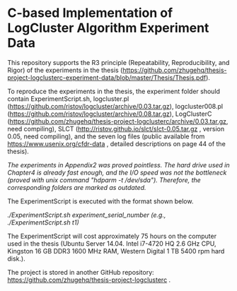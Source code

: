 # C-based Implementation of LogCluster Algorithm Experiment Data

This repository supports the R3 principle (Repeatability, Reproducibility, and Rigor) of the experiments in the thesis (https://github.com/zhugehq/thesis-project-logclusterc-experiment-data/blob/master/Thesis/Thesis.pdf).

To reproduce the experiments in the thesis, the experiment folder should contain ExperimentScript.sh, logcluster.pl (https://github.com/ristov/logcluster/archive/0.03.tar.gz), logcluster008.pl (https://github.com/ristov/logcluster/archive/0.08.tar.gz), LogClusterC (https://github.com/zhugehq/thesis-project-logclusterc/archive/0.03.tar.gz, need compiling), SLCT (http://ristov.github.io/slct/slct-0.05.tar.gz , version 0.05, need compiling), and the seven log files (public available from https://www.usenix.org/cfdr-data , detailed descriptions on page 44 of the thesis).

*The experiments in Appendix2 was proved pointless. The hard drive used in Chapter4 is already fast enough, and the I/O speed was not the bottleneck (proved with unix command "hdparm -t /dev/sda"). Therefore, the corresponding folders are marked as outdated.*

The ExperimentScript is executed with the format shown below. 

*./ExperimentScript.sh experiment_serial_number (e.g., ./ExperimentScript.sh t1)*

The ExperimentScript will cost approximately 75 hours on the computer used in the thesis (Ubuntu Server 14.04. Intel i7-4720 HQ 2.6 GHz CPU, Kingston 16 GB DDR3 1600 MHz RAM, Western Digital 1 TB 5400 rpm hard disk.).

The project is stored in another GitHub repository: https://github.com/zhugehq/thesis-project-logclusterc .
